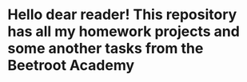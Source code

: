 # Hello dear reader! This repository has all my homework projects and some another tasks from the Beetroot Academy
